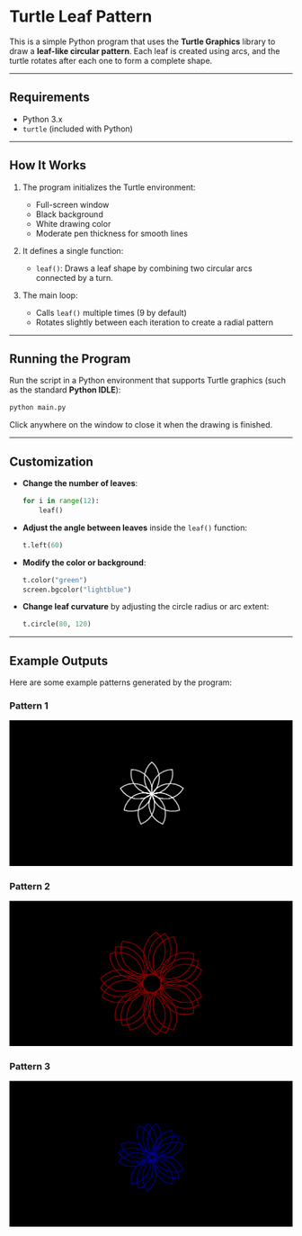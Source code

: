 # Turtle Leaf Pattern

This is a simple Python program that uses the **Turtle Graphics** library to draw a **leaf-like circular pattern**. Each leaf is created using arcs, and the turtle rotates after each one to form a complete shape.

---

## Requirements

* Python 3.x
* `turtle` (included with Python)

---

## How It Works

1. The program initializes the Turtle environment:

   * Full-screen window
   * Black background
   * White drawing color
   * Moderate pen thickness for smooth lines

2. It defines a single function:

   * `leaf()`: Draws a leaf shape by combining two circular arcs connected by a turn.

3. The main loop:

   * Calls `leaf()` multiple times (9 by default)
   * Rotates slightly between each iteration to create a radial pattern

---

## Running the Program

Run the script in a Python environment that supports Turtle graphics (such as the standard **Python IDLE**):

```bash
python main.py
```

Click anywhere on the window to close it when the drawing is finished.

---

## Customization

* **Change the number of leaves**:

  ```python
  for i in range(12):
      leaf()
  ```

* **Adjust the angle between leaves** inside the `leaf()` function:

  ```python
  t.left(60)
  ```

* **Modify the color or background**:

  ```python
  t.color("green")
  screen.bgcolor("lightblue")
  ```

* **Change leaf curvature** by adjusting the circle radius or arc extent:

  ```python
  t.circle(80, 120)
  ```

---

## Example Outputs

Here are some example patterns generated by the program:

### Pattern 1
![Pattern 1](screenshots/leaf_pattern.png)

### Pattern 2
![Pattern 2](screenshots/leaf_pattern2.png)

### Pattern 3
![Pattern 3](screenshots/leaf_pattern3.png)
